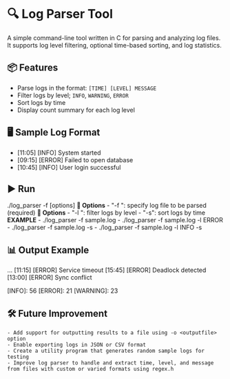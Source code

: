 # 🔍 Log Parser Tool

A simple command-line tool written in C for parsing and analyzing log files.  
It supports log level filtering, optional time-based sorting, and log statistics.

## 📦 Features

- Parse logs in the format: `[TIME] [LEVEL] MESSAGE`
- Filter logs by level; `INFO`, `WARNING`, `ERROR`
- Sort logs by time
- Display count summary for each log level

## 🖥️ Sample Log Format
- [11:05] [INFO] System started
- [09:15] [ERROR] Failed to open database
- [10:45] [INFO] User login successful

## ▶️ Run
./log_parser -f <filename> [options]
    **📘 Options**
    - "-f <filename>": specify log file to be parsed (required)
    **📘 Options**
    - "-l <level>": filter logs by level
    - "-s": sort logs by time 
    **EXAMPLE**
        - ./log_parser -f sample.log
        - ./log_parser -f sample.log -l ERROR
        - ./log_parser -f sample.log -s
        - ./log_parser -f sample.log -l INFO -s

## 📊 Output Example
...
[11:15] [ERROR] Service timeout
[15:45] [ERROR] Deadlock detected
[13:00] [ERROR] Sync conflict

[INFO]: 56      [ERROR]: 21     [WARNING]: 23

## 🛠️ Future Improvement
    - Add support for outputting results to a file using -o <outputfile> option
    - Enable exporting logs in JSON or CSV format
    - Create a utility program that generates random sample logs for testing
    - Improve log parser to handle and extract time, level, and message from files with custom or varied formats using regex.h

